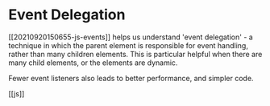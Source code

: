 # Event Delegation

[[20210920150655-js-events]] helps us understand 'event delegation' - a technique in which the parent element is responsible for event handling, rather than many children elements. This is particular helpful when there are many child elements, or the elements are dynamic.

Fewer event listeners also leads to better performance, and simpler code.

[[js]]